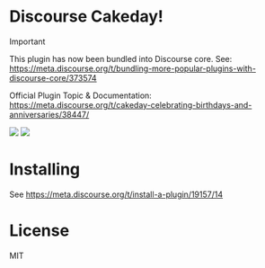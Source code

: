 # Discourse Cakeday!

> [!IMPORTANT]
> This plugin has now been bundled into Discourse core. See: https://meta.discourse.org/t/bundling-more-popular-plugins-with-discourse-core/373574

Official Plugin Topic & Documentation: https://meta.discourse.org/t/cakeday-celebrating-birthdays-and-anniversaries/38447/

![](example.png)
![](example2.png)

# Installing

See https://meta.discourse.org/t/install-a-plugin/19157/14

# License

MIT
